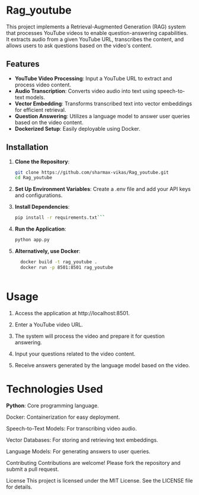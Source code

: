 # Rag_youtube

This project implements a Retrieval-Augmented Generation (RAG) system that processes YouTube videos to enable question-answering capabilities.  
It extracts audio from a given YouTube URL, transcribes the content, and allows users to ask questions based on the video's content.

## Features

- **YouTube Video Processing**: Input a YouTube URL to extract and process video content.
- **Audio Transcription**: Converts video audio into text using speech-to-text models.
- **Vector Embedding**: Transforms transcribed text into vector embeddings for efficient retrieval.
- **Question Answering**: Utilizes a language model to answer user queries based on the video content.
- **Dockerized Setup**: Easily deployable using Docker.

## Installation

1. **Clone the Repository**:
   ```bash
   git clone https://github.com/sharmax-vikas/Rag_youtube.git
   cd Rag_youtube

2. **Set Up Environment Variables**:
   Create a .env file and add your API keys and configurations.

3. **Install Dependencies**:

    ```bash
    pip install -r requirements.txt```

4. **Run the Application**:

    ```bash
    python app.py
    
5. **Alternatively, use Docker**:

    ```bash
      docker build -t rag_youtube .
      docker run -p 8501:8501 rag_youtube
      
# Usage
1. Access the application at http://localhost:8501.

2. Enter a YouTube video URL.

3. The system will process the video and prepare it for question answering.

4. Input your questions related to the video content.

5. Receive answers generated by the language model based on the video.

# Technologies Used
**Python**: Core programming language.

Docker: Containerization for easy deployment.

Speech-to-Text Models: For transcribing video audio.

Vector Databases: For storing and retrieving text embeddings.

Language Models: For generating answers to user queries.

Contributing
Contributions are welcome! Please fork the repository and submit a pull request.

License
This project is licensed under the MIT License. See the LICENSE file for details.

